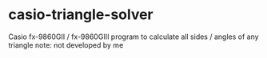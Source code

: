 # casio-triangle-solver
Casio fx-9860GII / fx-9860GIII program to calculate all sides / angles of any triangle
note: not developed by me
